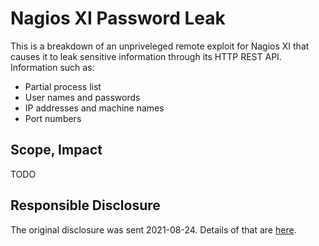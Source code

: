 # Nagios XI Password Leak

This is a breakdown of an unpriveleged remote exploit for Nagios XI that causes
it to leak sensitive information through its HTTP REST API. Information such
as:

- Partial process list
- User names and passwords
- IP addresses and machine names
- Port numbers

## Scope, Impact

TODO

## Responsible Disclosure

The original disclosure was sent 2021-08-24. Details of that are [here](./disclosure/DISCLOSURE.md).
